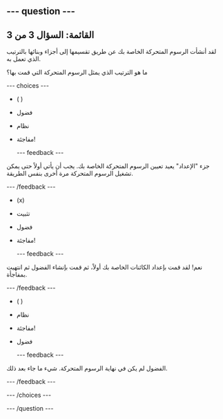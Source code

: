 --- question ---
---
القائمة: السؤال 3 من 3
---

لقد أنشأت الرسوم المتحركة الخاصة بك عن طريق تقسيمها إلى أجزاء وبنائها بالترتيب الذي تعمل به.

ما هو الترتيب الذي يمثل الرسوم المتحركة التي قمت بها؟

--- choices ---

- ( )
+ فضول

+ نظام

+ مفاجئة!

  --- feedback ---

 جزء "الإعداد" يعيد تعيين الرسوم المتحركة الخاصة بك. يجب أن يأتي أولاً حتى يمكن تشغيل الرسوم المتحركة مرة أخرى بنفس الطريقة.

  --- /feedback ---

- (x)
+ تثبيت

+ فضول

+ مفاجئة!


  --- feedback ---

 نعم! لقد قمت بإعداد الكائنات الخاصة بك أولاً، ثم قمت بإنشاء الفضول ثم انتهيت بمفاجأة.

  --- /feedback ---

- ( )
+ نظام

+ مفاجئة!

+ فضول

  --- feedback ---

 الفضول لم يكن في نهاية الرسوم المتحركة. شيء ما جاء بعد ذلك.

  --- /feedback ---

--- /choices ---

--- /question ---
